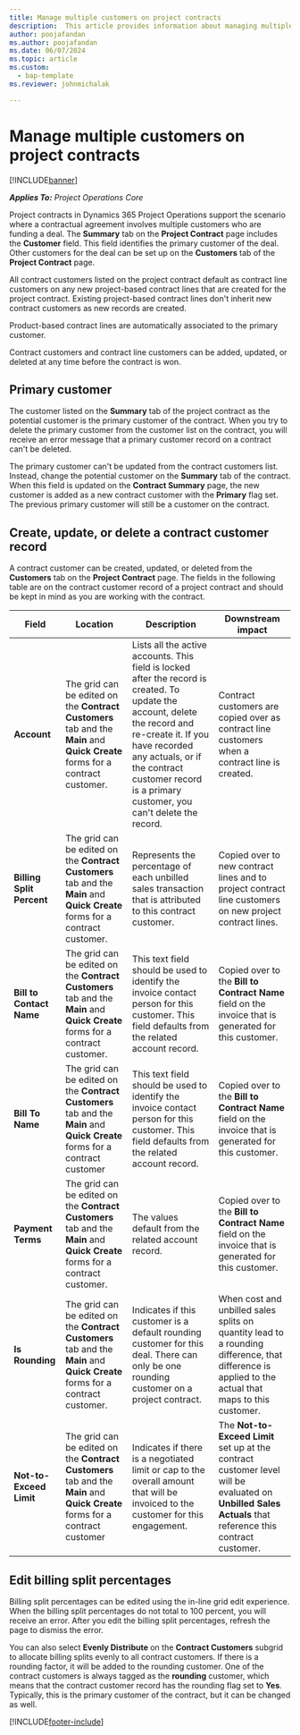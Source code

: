 ```yaml
---
title: Manage multiple customers on project contracts
description:  This article provides information about managing multiple customers on project contracts.
author: poojafandan
ms.author: poojafandan
ms.date: 06/07/2024
ms.topic: article
ms.custom: 
  - bap-template
ms.reviewer: johnmichalak

---
```


# Manage multiple customers on project contracts

[!INCLUDE[banner](../../includes/banner.md)]

_**Applies To:** Project Operations Core_

Project contracts in Dynamics 365 Project Operations support the scenario where a contractual agreement involves multiple customers who are funding a deal. The **Summary** tab on the **Project Contract** page includes the **Customer** field. This field identifies the primary customer of the deal. Other customers for the deal can be set up on the **Customers** tab of the **Project Contract** page.

All contract customers listed on the project contract default as contract line customers on any new project-based contract lines that are created for the project contract. Existing project-based contract lines don't inherit new contract customers as new records are created.

Product-based contract lines are automatically associated to the primary customer.

Contract customers and contract line customers can be added, updated, or deleted at any time before the contract is won.

## Primary customer

The customer listed on the **Summary** tab of the project contract as the potential customer is the primary customer of the contract. When you try to delete the primary customer from the customer list on the contract, you will receive an error message that a primary customer record on a contract can't be deleted.

The primary customer can't be updated from the contract customers list. Instead, change the potential customer on the **Summary** tab of the contract. When this field is updated on the **Contract Summary** page, the new customer is added as a new contract customer with the **Primary** flag set. The previous primary customer will still be a customer on the contract.

## Create, update, or delete a contract customer record

A contract customer can be created, updated, or deleted from the **Customers** tab on the **Project Contract** page. The fields in the following table are on the contract customer record of a project contract and should be kept in mind as you are working with the contract.

| Field | Location | Description | Downstream impact |
| --- | --- | --- | --- |
| **Account** | The grid can be edited on the **Contract Customers** tab and the **Main** and **Quick Create** forms for a contract customer. | Lists all the active accounts. This field is locked after the record is created. To update the account, delete the record and re-create it. If you have recorded any actuals, or if the contract customer record is a primary customer, you can't delete the record. | Contract customers are copied over as contract line customers when a contract line is created. |
| **Billing Split Percent** | The grid can be edited on the **Contract Customers** tab and the **Main** and **Quick Create** forms for a contract customer. | Represents the percentage of each unbilled sales transaction that is attributed to this contract customer. | Copied over to new contract lines and to project contract line customers on new project contract lines. |
| **Bill to Contact Name** | The grid can be edited on the **Contract Customers** tab and the **Main** and **Quick Create** forms for a contract customer. | This text field should be used to identify the invoice contact person for this customer. This field defaults from the related account record. | Copied over to the **Bill to Contract Name** field on the invoice that is generated for this customer. |
| **Bill To Name** | The grid can be edited on the **Contract Customers** tab and the **Main** and **Quick Create** forms for a contract customer | This text field should be used to identify the invoice contact person for this customer. This field defaults from the related account record. | Copied over to the **Bill to Contract Name** field on the invoice that is generated for this customer. |
| **Payment Terms** | The grid can be edited on the **Contract Customers** tab and the **Main** and **Quick Create** forms for a contract customer. | The values default from the related account record. | Copied over to the **Bill to Contract Name** field on the invoice that is generated for this customer. |
| **Is Rounding** | The grid can be edited on the **Contract Customers** tab and the **Main** and **Quick Create** forms for a contract customer. | Indicates if this customer is a default rounding customer for this deal. There can only be one rounding customer on a project contract. | When cost and unbilled sales splits on quantity lead to a rounding difference, that difference is applied to the actual that maps to this customer. |
| **Not-to-Exceed Limit** | The grid can be edited on the **Contract Customers** tab and the **Main** and **Quick Create** forms for a contract customer | Indicates if there is a negotiated limit or cap to the overall amount that will be invoiced to the customer for this engagement. | The **Not-to-Exceed Limit** set up at the contract customer level will be evaluated on **Unbilled Sales Actuals** that reference this contract customer. |

## Edit billing split percentages

Billing split percentages can be edited using the in-line grid edit experience. When the billing split percentages do not total to 100 percent, you will receive an error. After you edit the billing split percentages, refresh the page to dismiss the error.

You can also select **Evenly Distribute** on the **Contract Customers** subgrid to allocate billing splits evenly to all contract customers. If there is a rounding factor, it will be added to the rounding customer. One of the contract customers is always tagged as the **rounding** customer, which means that the contract customer record has the rounding flag set to **Yes**. Typically, this is the primary customer of the contract, but it can be changed as well.


[!INCLUDE[footer-include](../../includes/footer-banner.md)]
